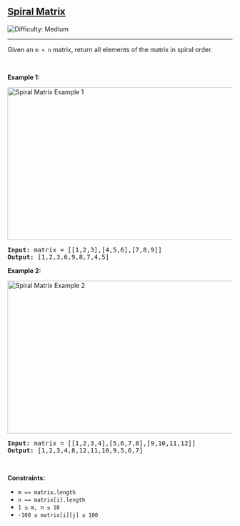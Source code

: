 <h2><a href="https://leetcode.com/problems/spiral-matrix">Spiral Matrix</a></h2>
<img src="https://img.shields.io/badge/Difficulty-Medium-orange" alt="Difficulty: Medium" />
<hr>
<p>Given an <code>m × n</code> matrix, return all elements of the matrix in spiral order.</p>

<p>&nbsp;</p>

<p><strong class="example">Example 1:</strong></p>
<img alt="Spiral Matrix Example 1" src="https://assets.leetcode.com/uploads/2020/11/13/spiral1.jpg" style="width: 523px; height: 342px;" />
<pre>
<strong>Input:</strong> matrix = [[1,2,3],[4,5,6],[7,8,9]]
<strong>Output:</strong> [1,2,3,6,9,8,7,4,5]
</pre>

<p><strong class="example">Example 2:</strong></p>
<img alt="Spiral Matrix Example 2" src="https://assets.leetcode.com/uploads/2020/11/13/spiral.jpg" style="width: 523px; height: 342px;" />
<pre>
<strong>Input:</strong> matrix = [[1,2,3,4],[5,6,7,8],[9,10,11,12]]
<strong>Output:</strong> [1,2,3,4,8,12,11,10,9,5,6,7]
</pre>

<p>&nbsp;</p>
<p><strong>Constraints:</strong></p>
<ul>
  <li><code>m == matrix.length</code></li>
  <li><code>n == matrix[i].length</code></li>
  <li><code>1 ≤ m, n ≤ 10</code></li>
  <li><code>-100 ≤ matrix[i][j] ≤ 100</code></li>
</ul>
